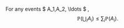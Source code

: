 For any events $ A_1,A_2, \ldots $ ,
$$\mathbb{P}  \left(  \bigcup_i A_i  \right) \leq   \sum_i  \mathbb{P}(A_i).$$
